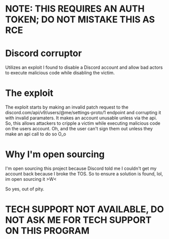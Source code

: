 # NOTE: THIS REQUIRES AN AUTH TOKEN; DO NOT MISTAKE THIS AS RCE
# Discord corruptor

Utilizes an exploit I found to disable a Discord account and allow bad actors to execute malicious code while disabling the victim.

# The exploit
The exploit starts by making an invalid patch request to the discord.com/api/v9/users/@me/settings-proto/1 endpoint and corrupting it with invalid paramaters. 
It makes an account unusable unless via the api. So, this allows attackers to cripple a victim while executing malicious code on the users account. Oh, and the user can't sign them out unless they make an api call to do so O_o

# Why I'm open sourcing
I'm open sourcing this project because Discord told me I couldn't get my account back because I broke the TOS. So to ensure a solution is found, lol, im open sourcing it >W<

So yes, out of pity.

# TECH SUPPORT NOT AVAILABLE, DO NOT ASK ME FOR TECH SUPPORT ON THIS PROGRAM

